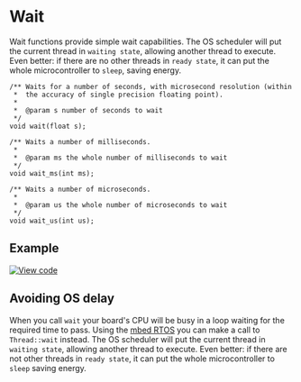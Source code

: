 # Wait

Wait functions provide simple wait capabilities. The OS scheduler will put the current thread in ``waiting state``, allowing another thread to execute. Even better: if there are no other threads in ``ready state``, it can put the whole microcontroller to ``sleep``, saving energy.

```
/** Waits for a number of seconds, with microsecond resolution (within
 *  the accuracy of single precision floating point).
 *
 *  @param s number of seconds to wait
 */
void wait(float s);

/** Waits a number of milliseconds.
 *
 *  @param ms the whole number of milliseconds to wait
 */
void wait_ms(int ms);

/** Waits a number of microseconds.
 *
 *  @param us the whole number of microseconds to wait
 */
void wait_us(int us);
``` 

## Example

[![View code](https://www.mbed.com/embed/?url=https://developer.mbed.org/teams/mbed_example/code/wait_ex_1/)](https://developer.mbed.org/teams/mbed_example/code/wait_ex_1/file/7d249aa3d880/main.cpp)

## Avoiding OS delay

When you call ``wait`` your board's CPU will be busy in a loop waiting for the required time to pass. Using the [mbed RTOS](rtos.md) you can make a call to ``Thread::wait`` instead. The OS scheduler will put the current thread in ``waiting state``, allowing another thread to execute. Even better: if there are not other threads in ``ready state``, it can put the whole microcontroller to ``sleep`` saving energy.